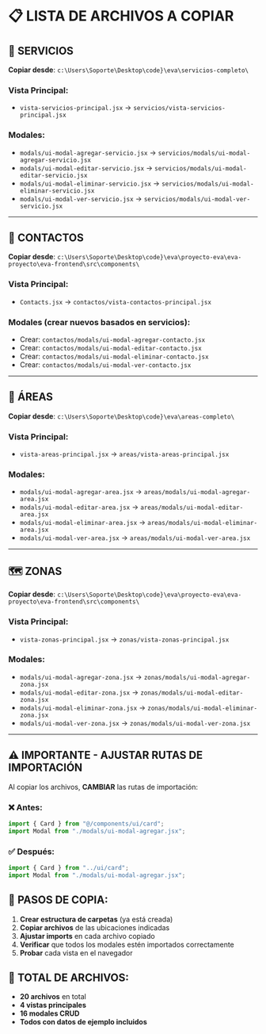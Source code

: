 # 📋 LISTA DE ARCHIVOS A COPIAR

## 🔧 SERVICIOS
**Copiar desde**: `c:\Users\Soporte\Desktop\code}\eva\servicios-completo\`

### Vista Principal:
- `vista-servicios-principal.jsx` → `servicios/vista-servicios-principal.jsx`

### Modales:
- `modals/ui-modal-agregar-servicio.jsx` → `servicios/modals/ui-modal-agregar-servicio.jsx`
- `modals/ui-modal-editar-servicio.jsx` → `servicios/modals/ui-modal-editar-servicio.jsx`
- `modals/ui-modal-eliminar-servicio.jsx` → `servicios/modals/ui-modal-eliminar-servicio.jsx`
- `modals/ui-modal-ver-servicio.jsx` → `servicios/modals/ui-modal-ver-servicio.jsx`

---

## 👥 CONTACTOS
**Copiar desde**: `c:\Users\Soporte\Desktop\code}\eva\proyecto-eva\eva-proyecto\eva-frontend\src\components\`

### Vista Principal:
- `Contacts.jsx` → `contactos/vista-contactos-principal.jsx`

### Modales (crear nuevos basados en servicios):
- Crear: `contactos/modals/ui-modal-agregar-contacto.jsx`
- Crear: `contactos/modals/ui-modal-editar-contacto.jsx`
- Crear: `contactos/modals/ui-modal-eliminar-contacto.jsx`
- Crear: `contactos/modals/ui-modal-ver-contacto.jsx`

---

## 🏢 ÁREAS
**Copiar desde**: `c:\Users\Soporte\Desktop\code}\eva\areas-completo\`

### Vista Principal:
- `vista-areas-principal.jsx` → `areas/vista-areas-principal.jsx`

### Modales:
- `modals/ui-modal-agregar-area.jsx` → `areas/modals/ui-modal-agregar-area.jsx`
- `modals/ui-modal-editar-area.jsx` → `areas/modals/ui-modal-editar-area.jsx`
- `modals/ui-modal-eliminar-area.jsx` → `areas/modals/ui-modal-eliminar-area.jsx`
- `modals/ui-modal-ver-area.jsx` → `areas/modals/ui-modal-ver-area.jsx`

---

## 🗺️ ZONAS
**Copiar desde**: `c:\Users\Soporte\Desktop\code}\eva\proyecto-eva\eva-proyecto\eva-frontend\src\components\`

### Vista Principal:
- `vista-zonas-principal.jsx` → `zonas/vista-zonas-principal.jsx`

### Modales:
- `modals/ui-modal-agregar-zona.jsx` → `zonas/modals/ui-modal-agregar-zona.jsx`
- `modals/ui-modal-editar-zona.jsx` → `zonas/modals/ui-modal-editar-zona.jsx`
- `modals/ui-modal-eliminar-zona.jsx` → `zonas/modals/ui-modal-eliminar-zona.jsx`
- `modals/ui-modal-ver-zona.jsx` → `zonas/modals/ui-modal-ver-zona.jsx`

---

## ⚠️ IMPORTANTE - AJUSTAR RUTAS DE IMPORTACIÓN

Al copiar los archivos, **CAMBIAR** las rutas de importación:

### ❌ Antes:
```jsx
import { Card } from "@/components/ui/card";
import Modal from "./modals/ui-modal-agregar.jsx";
```

### ✅ Después:
```jsx
import { Card } from "../ui/card";
import Modal from "./modals/ui-modal-agregar.jsx";
```

## 🔄 PASOS DE COPIA:

1. **Crear estructura de carpetas** (ya está creada)
2. **Copiar archivos** de las ubicaciones indicadas
3. **Ajustar imports** en cada archivo copiado
4. **Verificar** que todos los modales estén importados correctamente
5. **Probar** cada vista en el navegador

## 📝 TOTAL DE ARCHIVOS:
- **20 archivos** en total
- **4 vistas principales**
- **16 modales CRUD**
- **Todos con datos de ejemplo incluidos**